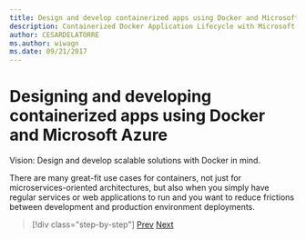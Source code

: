 ```yaml
---
title: Design and develop containerized apps using Docker and Microsoft Azure
description: Containerized Docker Application Lifecycle with Microsoft Platform and Tools
author: CESARDELATORRE
ms.author: wiwagn
ms.date: 09/21/2017
---
```


# Designing and developing containerized apps using Docker and Microsoft Azure

Vision: Design and develop scalable solutions with Docker in mind.

There are many great-fit use cases for containers, not just for microservices-oriented architectures, but also when you simply have regular services or web applications to run and you want to reduce frictions between development and production environment deployments.


>[!div class="step-by-step"]
[Prev](../Microsoft-platform-tools-containerized-apps/index.md)
[Next](design-docker-applications.md)

